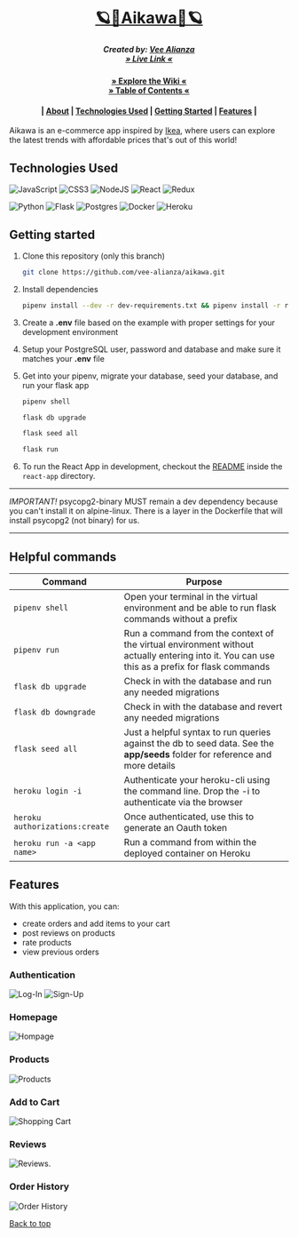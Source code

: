 <h1 align= "center" dir="auto"><a href="https://the-aikawa.herokuapp.com/">🪐🌠Aikawa🌠🪐</a></h1> <a name="top"> </a>
<h5 align= "center" dir="auto">
  Created by:
      <a href="https://github.com/vee-alianza">Vee Alianza</a>
      </br>
   <a href="https://the-aikawa.herokuapp.com/">» Live Link «</a>
</h5>
<h4 align= "center" dir="auto">
  <a href="https://github.com/vee-alianza/aikawa/wiki">» Explore the Wiki «</a>
  </br>
  <a href="https://github.com/vee-alianza/aikawa#-welcome-to-esena-">» Table of Contents «</a>
  <h4 align= "center" dir="auto">
      |
      <a href="https://github.com/vee-alianza/aikawa#---explore-the-wiki-">About</a>
      |
      <a href="https://github.com/vee-alianza/aikawa#technologies-used">Technologies Used</a>
      |
      <a href="https://github.com/vee-alianza/aikawa#getting-started">Getting Started</a>
      |
      <a href="https://github.com/vee-alianza/aikawa#features">Features</a>
      |
</h4>

Aikawa is an e-commerce app inspired by [Ikea](https://www.ikea.com/), where users can explore the latest trends with affordable prices that's out of this world!

## Technologies Used
![JavaScript](https://img.shields.io/badge/javascript-%23323330.svg?style=for-the-badge&logo=javascript&logoColor=%23F7DF1E)
![CSS3](https://img.shields.io/badge/css3-%231572B6.svg?style=for-the-badge&logo=css3&logoColor=white)
![NodeJS](https://img.shields.io/badge/node.js-6DA55F?style=for-the-badge&logo=node.js&logoColor=white)
![React](https://img.shields.io/badge/react-%2320232a.svg?style=for-the-badge&logo=react&logoColor=%2361DAFB)
![Redux](https://img.shields.io/badge/redux-%23593d88.svg?style=for-the-badge&logo=redux&logoColor=white)
</br>

![Python](https://img.shields.io/badge/python-3670A0?style=for-the-badge&logo=python&logoColor=ffdd54)
![Flask](https://img.shields.io/badge/flask-%23000.svg?style=for-the-badge&logo=flask&logoColor=white)
![Postgres](https://img.shields.io/badge/postgres-%23316192.svg?style=for-the-badge&logo=postgresql&logoColor=white)
![Docker](https://img.shields.io/badge/docker-%230db7ed.svg?style=for-the-badge&logo=docker&logoColor=white)
![Heroku](https://img.shields.io/badge/heroku-%23430098.svg?style=for-the-badge&logo=heroku&logoColor=white)
## Getting started
1. Clone this repository (only this branch)

   ```bash
   git clone https://github.com/vee-alianza/aikawa.git
   ```

2. Install dependencies

      ```bash
      pipenv install --dev -r dev-requirements.txt && pipenv install -r requirements.txt
      ```

3. Create a **.env** file based on the example with proper settings for your
   development environment
4. Setup your PostgreSQL user, password and database and make sure it matches your **.env** file

5. Get into your pipenv, migrate your database, seed your database, and run your flask app

   ```bash
   pipenv shell
   ```

   ```bash
   flask db upgrade
   ```

   ```bash
   flask seed all
   ```

   ```bash
   flask run
   ```

6. To run the React App in development, checkout the [README](./react-app/README.md) inside the `react-app` directory.

***


*IMPORTANT!*
   psycopg2-binary MUST remain a dev dependency because you can't install it on alpine-linux.
   There is a layer in the Dockerfile that will install psycopg2 (not binary) for us.
***
## Helpful commands
| Command                        | Purpose                                                                                                                                      |
| ------------------------------ | -------------------------------------------------------------------------------------------------------------------------------------------- |
| `pipenv shell`                 | Open your terminal in the virtual environment and be able to run flask commands without a prefix                                             |
| `pipenv run`                   | Run a command from the context of the virtual environment without actually entering into it. You can use this as a prefix for flask commands |
| `flask db upgrade`             | Check in with the database and run any needed migrations                                                                                     |
| `flask db downgrade`           | Check in with the database and revert any needed migrations                                                                                  |
| `flask seed all`               | Just a helpful syntax to run queries against the db to seed data. See the **app/seeds** folder for reference and more details                |
| `heroku login -i`              | Authenticate your heroku-cli using the command line. Drop the -i to authenticate via the browser                                             |
| `heroku authorizations:create` | Once authenticated, use this to generate an Oauth token                                                                                      |
| `heroku run -a <app name>`     | Run a command from within the deployed container on Heroku                                                                                   |

## Features
With this application, you can:

* create orders and add items to your cart
* post reviews on products
* rate products
* view previous orders

### Authentication
![Log-In](https://user-images.githubusercontent.com/92604480/174603146-21d9ac06-44c8-4905-8ff6-1db3c955bb83.png)
![Sign-Up](https://user-images.githubusercontent.com/92604480/174603222-38ab2e4e-987c-4950-bc1e-096815384ba7.png)
### Homepage
![Hompage](https://user-images.githubusercontent.com/92604480/174603461-d3e92bf9-cc7a-4368-865c-08a6a2c20ad0.png)
### Products
![Products](https://user-images.githubusercontent.com/92604480/174603546-cf971690-3729-49b3-8da0-2589c90f1359.png)

### Add to Cart
![Shopping Cart](https://user-images.githubusercontent.com/92604480/174603701-01e44d1d-1b97-40b8-acb8-af3d02929531.png)
### Reviews
![Reviews](https://user-images.githubusercontent.com/92604480/174603635-5105467d-c0b7-4003-ad16-4e1c22d3fc67.png).
### Order History
![Order History](https://user-images.githubusercontent.com/92604480/174621931-aa12af4c-10e9-4855-b00a-f5a9f2186072.png)

[Back to top](#top)
